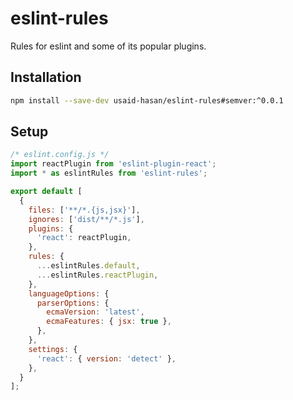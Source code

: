 # eslint-rules

Rules for eslint and some of its popular plugins.

## Installation

```sh
npm install --save-dev usaid-hasan/eslint-rules#semver:^0.0.1
```

## Setup

```javascript
/* eslint.config.js */
import reactPlugin from 'eslint-plugin-react';
import * as eslintRules from 'eslint-rules';

export default [
  {
    files: ['**/*.{js,jsx}'],
    ignores: ['dist/**/*.js'],
    plugins: {
      'react': reactPlugin,
    },
    rules: {
      ...eslintRules.default,
      ...eslintRules.reactPlugin,
    },
    languageOptions: {
      parserOptions: {
        ecmaVersion: 'latest',
        ecmaFeatures: { jsx: true },
      },
    },
    settings: {
      'react': { version: 'detect' },
    },
  }
];
```
